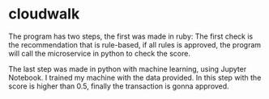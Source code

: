 # cloudwalk

The program has two steps, the first was made in ruby:
  The first check is the recommendation that is rule-based, if all rules is approved, the program will call the microservice in python to check the score.
  
The last step was made in python with machine learning, using Jupyter Notebook. I trained my machine with the data provided.
  In this step with the score is higher than 0.5, finally the transaction is gonna approved.
